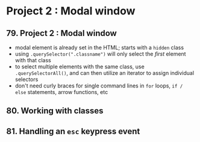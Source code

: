 # Project 2 : Modal window

## 79. Project 2 : Modal window
* modal element is already set in the HTML; starts with a `hidden` class
* using `.querySelector(".classname")` will only select the *first* element with that class
* to select multiple elements with the same class, use `.querySelectorAll()`, and can then utilize an iterator to assign individual selectors
* don't need curly braces for single command lines in `for` loops, `if / else` statements, arrow functions, etc


## 80. Working with classes

## 81. Handling an `esc` keypress event